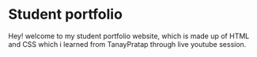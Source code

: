 # Student portfolio
Hey! welcome to my student portfolio website, which is made up of HTML and CSS which i learned from TanayPratap through live youtube session.